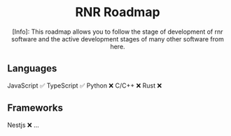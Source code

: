 <link rel="stylesheet" href="https://cdn.jsdelivr.net/npm/bootstrap-icons@1.5.0/font/bootstrap-icons.css">
<link rel="stylesheet" href="./docs/source.css">

<h1 align="center">RNR Roadmap</h1> 

<p align="center">  
  <bold>[Info]</bold>: This roadmap allows you to follow the stage of development of rnr software and the active development stages of many other software from here.
</p>  
    <p align="center">  
</p> 

## Languages

JavaScript  ✅
TypeScript  ✅
Python      ❌
C/C++       ❌
Rust        ❌

## Frameworks
Nestjs      ❌
...













